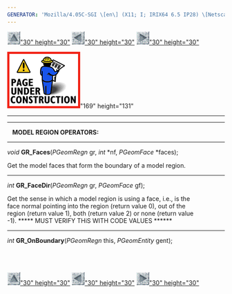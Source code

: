 ```yaml
---
GENERATOR: 'Mozilla/4.05C-SGI \[en\] (X11; I; IRIX64 6.5 IP28) \[Netscape\]'
---
```


[![](../images/arrow2.gif)"30"
height="30"](mstkla.html#MODEL%20REGION:) [![](../images/arrow3.gif)"30"
height="30"](GeomEntity.html) [![](../images/arrow4.gif)"30"
height="30"](GeomFace.html)

![](../images/construction14.gif)"169" height="131"

------------------------------------------------------------------------

------------------------------------------------------------------------

   **MODEL REGION OPERATORS:** 

------------------------------------------------------------------------

*void* **GR\_Faces**(*PGeomRegn* gr, *int* \*nf, *PGeomFace* \*faces);

Get the model faces that form the boundary of a model region.

------------------------------------------------------------------------

*int* **GR\_FaceDir**(*PGeomRegn* gr, *PGeomFace* gf);

Get the sense in which a model region is using a face, i.e., is the\
face normal pointing into the region (return value 0), out of the\
region (return value 1), both (return value 2) or none (return value\
-1). \*\*\*\*\* MUST VERIFY THiS WITH CODE VALUES \*\*\*\*\*\*

------------------------------------------------------------------------

*int* **GR\_OnBoundary**(*PGeomRegn* this, *PGeomEntity* gent);\
 \
 \
 

[![](../images/arrow2.gif)"30"
height="30"](mstkla.html#MODEL%20REGION:) [![](../images/arrow3.gif)"30"
height="30"](GeomEntity.html) [![](../images/arrow4.gif)"30"
height="30"](GeomFace.html)
